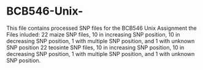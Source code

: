 # BCB546-Unix-
This file contains processed SNP files for the BCB546 Unix Assignment the Files inluded: 
22 maize SNP files, 10 in increasing SNP position, 10 in decreasing SNP position, 1 with multiple SNP position, and 1 with unknown SNP position
22 teosinte SNP files, 10 in increasing SNP position, 10 in decreasing SNP position, 1 with multiple SNP position, and 1 with unknown SNP position. 
